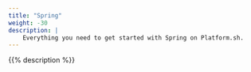 ```yaml
---
title: "Spring"
weight: -30
description: |
    Everything you need to get started with Spring on Platform.sh.
---
```


{{% description %}}
